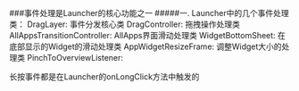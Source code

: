 ###事件处理是Launcher的核心功能之一
#####一. Launcher中的几个事件处理类：
     DragLayer:                    事件分发核心类
     DragController:               拖拽操作处理类
     AllAppsTransitionController:  AllApps界面滑动处理类
     WidgetBottomSheet:            在底部显示的Widget的滑动处理类
     AppWidgetResizeFrame:         调整Widget大小的处理类
     PinchToOverviewListener:      
    
    
    
长按事件都是在Launcher的onLongClick方法中触发的


    